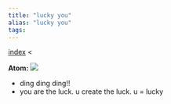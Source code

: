 ```yaml
---
title: "lucky you"
alias: "lucky you"
tags: 
---
```


[index](/.md) < 

**Atom:** 
![](lucky%20-%20ill%20fin%202.png)

- ding ding ding!!
- you are the luck. u create the luck. u = lucky
